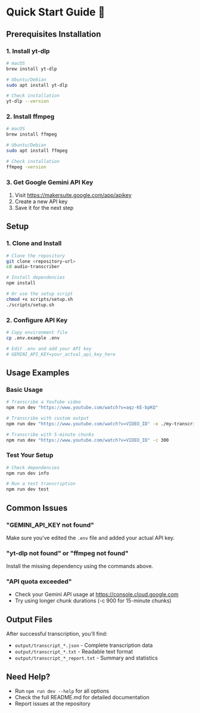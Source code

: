 # Quick Start Guide 🚀

## Prerequisites Installation

### 1. Install yt-dlp
```bash
# macOS
brew install yt-dlp

# Ubuntu/Debian
sudo apt install yt-dlp

# Check installation
yt-dlp --version
```

### 2. Install ffmpeg
```bash
# macOS
brew install ffmpeg

# Ubuntu/Debian
sudo apt install ffmpeg

# Check installation
ffmpeg -version
```

### 3. Get Google Gemini API Key
1. Visit https://makersuite.google.com/app/apikey
2. Create a new API key
3. Save it for the next step

## Setup

### 1. Clone and Install
```bash
# Clone the repository
git clone <repository-url>
cd audio-transcriber

# Install dependencies
npm install

# Or use the setup script
chmod +x scripts/setup.sh
./scripts/setup.sh
```

### 2. Configure API Key
```bash
# Copy environment file
cp .env.example .env

# Edit .env and add your API key
# GEMINI_API_KEY=your_actual_api_key_here
```

## Usage Examples

### Basic Usage
```bash
# Transcribe a YouTube video
npm run dev "https://www.youtube.com/watch?v=aqz-KE-bpKQ"

# Transcribe with custom output
npm run dev "https://www.youtube.com/watch?v=VIDEO_ID" -o ./my-transcript.json

# Transcribe with 5-minute chunks
npm run dev "https://www.youtube.com/watch?v=VIDEO_ID" -c 300
```

### Test Your Setup
```bash
# Check dependencies
npm run dev info

# Run a test transcription
npm run dev test
```

## Common Issues

### "GEMINI_API_KEY not found"
Make sure you've edited the `.env` file and added your actual API key.

### "yt-dlp not found" or "ffmpeg not found"
Install the missing dependency using the commands above.

### "API quota exceeded"
- Check your Gemini API usage at https://console.cloud.google.com
- Try using longer chunk durations (-c 900 for 15-minute chunks)

## Output Files

After successful transcription, you'll find:
- `output/transcript_*.json` - Complete transcription data
- `output/transcript_*.txt` - Readable text format
- `output/transcript_*_report.txt` - Summary and statistics

## Need Help?

- Run `npm run dev --help` for all options
- Check the full README.md for detailed documentation
- Report issues at the repository